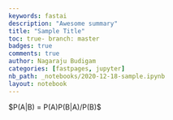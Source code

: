 ```yaml
---
keywords: fastai
description: "Awesome summary"
title: "Sample Title"
toc: true- branch: master
badges: true
comments: true
author: Nagaraju Budigam
categories: [fastpages, jupyter]
nb_path: _notebooks/2020-12-18-sample.ipynb
layout: notebook
---
```


<!--
#################################################
### THIS FILE WAS AUTOGENERATED! DO NOT EDIT! ###
#################################################
# file to edit: _notebooks/2020-12-18-sample.ipynb
-->

<div class="container" id="notebook-container">
        
<div class="cell border-box-sizing text_cell rendered"><div class="inner_cell">
<div class="text_cell_render border-box-sizing rendered_html">
<p>$P(A|B) = P(A)P(B|A)/P(B)$</p>

</div>
</div>
</div>
</div>
 

